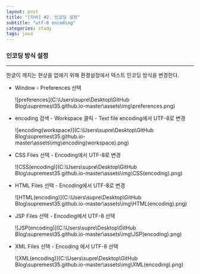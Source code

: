```yaml
---
layout: post
title: "[자바] #2. 인코딩 설정"
subtitle: "utf-8 encoding"
categories: study
tags: java
---
```


### 인코딩 방식 설정

---

한글이 깨지는 현상을 없애기 위해 환경설정에서 텍스트 인코딩 방식을 변경한다.



* Window - Preferences 선택

  ![preferences](C:\Users\supre\Desktop\GitHub Blog\supremest35.github.io-master\assets\img\preferences.png)

  

* encoding 검색 - Workspace 클릭 - Text file encoding에서 UTF-8로 변경

  ![encoding(workspace)](C:\Users\supre\Desktop\GitHub Blog\supremest35.github.io-master\assets\img\encoding(workspace).png)



* CSS Files 선택 - Encoding에서 UTF-8로 변경

  ![CSS(encoding)](C:\Users\supre\Desktop\GitHub Blog\supremest35.github.io-master\assets\img\CSS(encoding).png)



* HTML Files 선택 - Encoding에서 UTF-8로 변경

  ![HTML(encoding)](C:\Users\supre\Desktop\GitHub Blog\supremest35.github.io-master\assets\img\HTML(encoding).png)



* JSP Files 선택 - Encoding에서 UTF-8 선택

  ![JSP(encoding)](C:\Users\supre\Desktop\GitHub Blog\supremest35.github.io-master\assets\img\JSP(encoding).png)



* XML Files 선택 - Encoding 에서 UTF-8 선택

  ![XML(encoding)](C:\Users\supre\Desktop\GitHub Blog\supremest35.github.io-master\assets\img\XML(encoding).png)